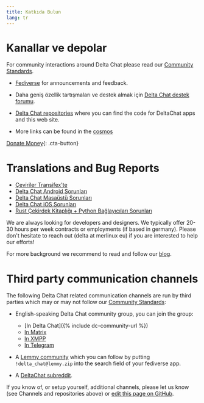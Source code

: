 ```yaml
---
title: Katkıda Bulun
lang: tr
---
```


# Kanallar ve depolar

For community interactions around Delta Chat please read our [Community Standards](community-standards).

- [Fediverse](https://chaos.social/web/@delta) for announcements and feedback.

- Daha geniş özellik tartışmaları ve destek almak için
  [Delta Chat destek forumu](https://support.delta.chat).

- [Delta Chat repositories](https://github.com/deltachat/) where you can
  find the code for DeltaChat apps and this web site.

- More links can be found in the [cosmos](https://cosmos.delta.chat)

[Donate Money](donate){: .cta-button}

# Translations and Bug Reports

- [Çeviriler Transifex'te](https://explore.transifex.com/delta-chat/)
- [Delta Chat Android Sorunları](https://github.com/deltachat/deltachat-android/issues)
- [Delta Chat Masaüstü Sorunları](https://github.com/deltachat/deltachat-desktop/issues)
- [Delta Chat iOS Sorunları](https://github.com/deltachat/deltachat-ios/issues)
- [Rust Çekirdek Kitaplığı + Python Bağlayıcıları Sorunları](https://github.com/deltachat/deltachat-core-rust/issues)

We are always looking for developers and designers.
We typically offer 20-30 hours per week contracts or employments (if based in germany).
Please don't hesitate to reach out (delta at merlinux eu)
if you are interested to help our efforts!

For more background we recommend to read and follow our [blog](https://delta.chat/en/blog).


# Third party communication channels 

The following Delta Chat related communication channels are run by third parties
which may or may not follow our [Community Standards](community-standards): 

- English-speaking Delta Chat community group, you can join the group:
  * [In Delta Chat]({% include dc-community-url %})
  * [In Matrix](https://matrix.to/#/#Delta.Chat:matrix.org)
  * [In XMPP](xmpp:deltachat-en@chat.disroot.org?join)
  * [In Telegram](https://t.me/deltachat_community)

- A [Lemmy community](https://lemmy.zip/c/delta_chat)
  which you can follow by putting `!delta_chat@lemmy.zip` 
  into the search field of your fediverse app.

- A [DeltaChat subreddit](https://old.reddit.com/r/DeltaChat/).

If you know of, or setup yourself, additional channels,
please let us know (see Channels and repositories above)
or [edit this page on GitHub](https://github.com/deltachat/deltachat-pages/edit/master/en/contribute.md).
